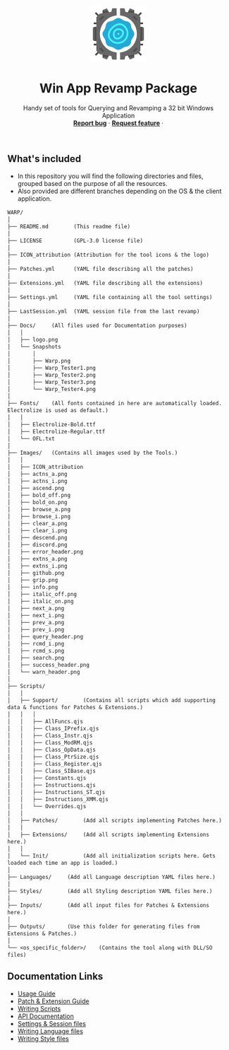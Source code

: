 <p align="center">
    <img src="Docs/logo.png?raw=true" alt="Warp logo" width=128 height=128>
</p>

<h1 align="center">
	Win App Revamp Package
</h1>

<p align="center">
	Handy set of tools for Querying and Revamping a 32 bit Windows Application
	<br>
	<a href="https://github.com/Neo-Mind/WARP/issues/new?template=bug_report.md"><strong>Report bug</strong></a>
	·
	<a href="https://github.com/Neo-Mind/WARP/issues/new?template=feature_request.md"><strong>Request feature</strong></a>
	·
</p>
<br>

## What's included

- In this repository you will find the following directories and files, grouped based on the purpose of all the resources.
- Also provided are different branches depending on the OS & the client application.

```text
WARP/
│
├── README.md        (This readme file)
│
├── LICENSE          (GPL-3.0 license file)
│
├── ICON_attribution (Attribution for the tool icons & the logo)
│
├── Patches.yml      (YAML file describing all the patches)
│
├── Extensions.yml   (YAML file describing all the extensions)
│
├── Settings.yml     (YAML file containing all the tool settings)
│
├── LastSession.yml  (YAML session file from the last revamp)
│
├── Docs/     (All files used for Documentation purposes)
│   │
│   ├── logo.png
│   └── Snapshots
│       │
│       ├── Warp.png
│       ├── Warp_Tester1.png
│       ├── Warp_Tester2.png
│       ├── Warp_Tester3.png
│       └── Warp_Tester4.png
│
├── Fonts/    (All fonts contained in here are automatically loaded. Electrolize is used as default.)
│   │
│   ├── Electrolize-Bold.ttf
│   ├── Electrolize-Regular.ttf
│   └── OFL.txt
│
├── Images/   (Contains all images used by the Tools.)
│   │
│   ├── ICON_attribution
│   ├── actns_a.png
│   ├── actns_i.png
│   ├── ascend.png
│   ├── bold_off.png
│   ├── bold_on.png
│   ├── browse_a.png
│   ├── browse_i.png
│   ├── clear_a.png
│   ├── clear_i.png
│   ├── descend.png
│   ├── discord.png
│   ├── error_header.png
│   ├── extns_a.png
│   ├── extns_i.png
│   ├── github.png
│   ├── grip.png
│   ├── info.png
│   ├── italic_off.png
│   ├── italic_on.png
│   ├── next_a.png
│   ├── next_i.png
│   ├── prev_a.png
│   ├── prev_i.png
│   ├── query_header.png
│   ├── rcmd_i.png
│   ├── rcmd_s.png
│   ├── search.png
│   ├── success_header.png
│   └── warn_header.png
│
├── Scripts/
│   │
│   ├── Support/        (Contains all scripts which add supporting data & functions for Patches & Extensions.)
│   │   │
│   │   ├── AllFuncs.qjs
│   │   ├── Class_IPrefix.qjs
│   │   ├── Class_Instr.qjs
│   │   ├── Class_ModRM.qjs
│   │   ├── Class_OpData.qjs
│   │   ├── Class_PtrSize.qjs
│   │   ├── Class_Register.qjs
│   │   ├── Class_SIBase.qjs
│   │   ├── Constants.qjs
│   │   ├── Instructions.qjs
│   │   ├── Instructions_ST.qjs
│   │   ├── Instructions_XMM.qjs
│   │   └── Overrides.qjs
│   │
│   ├── Patches/        (Add all scripts implementing Patches here.)
│   │
│   ├── Extensions/     (Add all scripts implementing Extensions here.)
│   │
│   └── Init/           (Add all initialization scripts here. Gets loaded each time an app is loaded.)
│
├── Languages/     (Add all Language description YAML files here.)
│
├── Styles/        (Add all Styling description YAML files here.)
│
├── Inputs/        (Add all input files for Patches & Extensions here.)
│                  
├── Outputs/       (Use this folder for generating files from Extensions & Patches.)
│
└── <os_specific_folder>/    (Contains the tool along with DLL/SO files)
```

## Documentation Links

- [Usage Guide](Docs/Usage_Guide.md)
- [Patch & Extension Guide](Docs/PatExt_Guide.md)
- [Writing Scripts](Docs/Script_Writing.md)
- [API Documentation](Docs/API_Documentation.md)
- [Settings & Session files](Docs/Setting_Session.md)
- [Writing Language files](Docs/Language_Writing.md)
- [Writing Style files](Docs/Style_Writing.md)
